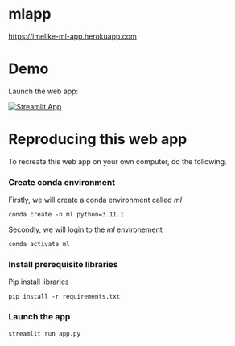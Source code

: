 # mlapp

https://imelike-ml-app.herokuapp.com

# Demo

Launch the web app:

[![Streamlit App](https://static.streamlit.io/badges/streamlit_badge_black_white.svg)](https://imelike-ml-app.herokuapp.com)

# Reproducing this web app
To recreate this web app on your own computer, do the following.

### Create conda environment
Firstly, we will create a conda environment called *ml*
```
conda create -n ml python=3.11.1
```
Secondly, we will login to the *ml* environement
```
conda activate ml
```
### Install prerequisite libraries

Pip install libraries
```
pip install -r requirements.txt
```
###  Launch the app

```
streamlit run app.py
```